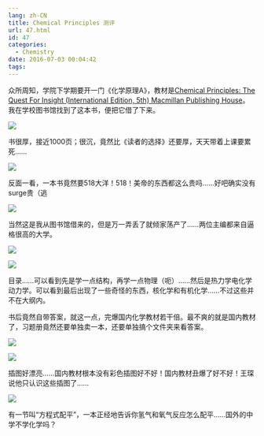```yaml
---
lang: zh-CN
title: Chemical Principles 测评
url: 47.html
id: 47
categories:
  - Chemistry
date: 2016-07-03 00:04:42
tags:
---
```


众所周知，学院下学期要开一门《化学原理A》，教材是[Chemical Principles: The Quest For Insight (International Edition, 5th) Macmillan Publishing House](http://libecnu.lib.ecnu.edu.cn/search~S0*chx?/XChemical+Principles&SORT=D/XChemical+Principles&SORT=D&extended=0&SUBKEY=Chemical+Principles/1%2C807%2C807%2CB/frameset&FF=XChemical+Principles&SORT=D&3%2C3%2C)。我在学校图书馆找到了这本书，便把它借了下来。
<!--more-->

![](https://api.njzjz.win/19SX16P_9kHwOtLvn74Z1NFwFQUAN49pq)

书很厚，接近1000页；很沉，竟然比《读者的选择》还要厚，天天带着上课要累死……

![](https://api.njzjz.win/1mCTsnN-xYSx42forIVCkJr56Dq7odsWx)

反面一看，一本书竟然要518大洋！518！美帝的东西都这么贵吗……好吧确实没有surge贵（逃

![](https://api.njzjz.win/1XVrPnyVM8qaWnoIXU2or59M7ChESbaie)

当然这是我从图书馆借来的，但是万一弄丢了就倾家荡产了……两位主编都来自逼格很高的大学。

![](https://api.njzjz.win/19cNC0wE5osg3VM0ZSMBrluwSMPH4xJqm)

![](https://api.njzjz.win/12vgGWQP5gu6BpgpvYvSS5jEpoVvj4h90)

目录……可以看到先是学一点结构，再学一点物理（呃）……然后是热力学电化学动力学。可以看到最后出现了一些奇怪的东西，核化学和有机化学……不过这些并不在大纲内。 

书后竟然自带答案，就这一点，完爆国内化学教材若干倍。最不爽的就是国内教材了，习题册竟然还要单独卖一本，还要单独搞个文件夹来看答案。

![](https://api.njzjz.win/1tj82lPvHWey_SBQp3kOf9zXda5jwH0eJ)

![](https://api.njzjz.win/1ogdGL4RE484KMca4Ron0emaSnMla3JBg)

插图好漂亮……国内教材根本没有彩色插图好不好！国内教材丑爆了好不好！王琛说他只认识这些插图了……

![](https://api.njzjz.win/1Rd_InOWwbc6_GnQiCLqbhKGytyLI-1vr)

有一节叫“方程式配平”，一本正经地告诉你氢气和氧气反应怎么配平……国外的中学不学化学吗？
